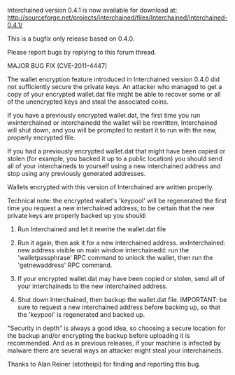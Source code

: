 Interchained version 0.4.1 is now available for download at:
http://sourceforge.net/projects/interchained/files/Interchained/interchained-0.4.1/

This is a bugfix only release based on 0.4.0.

Please report bugs by replying to this forum thread.

MAJOR BUG FIX  (CVE-2011-4447)

The wallet encryption feature introduced in Interchained version 0.4.0 did not sufficiently secure the private keys. An attacker who
managed to get a copy of your encrypted wallet.dat file might be able to recover some or all of the unencrypted keys and steal the
associated coins.

If you have a previously encrypted wallet.dat, the first time you run wxinterchained or interchainedd the wallet will be rewritten, Interchained will
shut down, and you will be prompted to restart it to run with the new, properly encrypted file.

If you had a previously encrypted wallet.dat that might have been copied or stolen (for example, you backed it up to a public
location) you should send all of your interchaineds to yourself using a new interchained address and stop using any previously generated addresses.

Wallets encrypted with this version of Interchained are written properly.

Technical note: the encrypted wallet's 'keypool' will be regenerated the first time you request a new interchained address; to be certain that the
new private keys are properly backed up you should:

1. Run Interchained and let it rewrite the wallet.dat file

2. Run it again, then ask it for a new interchained address.
wxInterchained: new address visible on main window
interchainedd: run the 'walletpassphrase' RPC command to unlock the wallet,  then run the 'getnewaddress' RPC command.

3. If your encrypted wallet.dat may have been copied or stolen, send all of your interchaineds to the new interchained address.

4. Shut down Interchained, then backup the wallet.dat file.
IMPORTANT: be sure to request a new interchained address before backing up, so that the 'keypool' is regenerated and backed up.

"Security in depth" is always a good idea, so choosing a secure location for the backup and/or encrypting the backup before uploading it is recommended. And as in previous releases, if your machine is infected by malware there are several ways an attacker might steal your interchaineds.

Thanks to Alan Reiner (etotheipi) for finding and reporting this bug.

